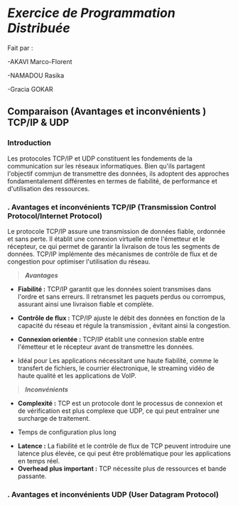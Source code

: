 # *Exercice de Programmation Distribuée*

Fait par : 

-AKAVI Marco-Florent

-NAMADOU Rasika

-Gracia GOKAR

## Comparaison (Avantages et inconvénients ) TCP/IP & UDP

### Introduction

   Les protocoles TCP/IP et UDP constituent les fondements de la communication sur les réseaux informatiques. Bien qu'ils partagent l'objectif commjun de transmettre des données, ils adoptent des approches fondamentalement différentes en termes de fiabilité, de performance et d'utilisation des ressources.



###  . Avantages et inconvénients TCP/IP (Transmission Control Protocol/Internet Protocol)

   Le protocole TCP/IP assure une transmission de données fiable, ordonnée et sans perte. Il établit une connexion virtuelle entre l'émetteur et le récepteur, ce qui permet de garantir la livraison de tous les segments de données. TCP/IP implémente des mécanismes de contrôle de flux et de congestion pour optimiser l'utilisation du réseau.

> ***Avantages***
- **Fiabilité :** TCP/IP garantit que les données soient transmises dans l'ordre et sans erreurs. Il retransmet les paquets perdus ou corrompus, assurant ainsi une livraison fiable et complète.
+ **Contrôle de flux :** TCP/IP ajuste le débit des données en fonction de la capacité du réseau et régule la transmission , évitant ainsi la congestion.
* **Connexion orientée :** TCP/IP établit une connexion stable entre l'émetteur et le récepteur avant de transmettre les données.
- Idéal pour Les applications nécessitant une haute fiabilité, comme le transfert de fichiers, le courrier électronique, le streaming vidéo de haute qualité et les applications de VoIP.

> ***Inconvénients***
+ **Complexité :** TCP est un protocole dont le processus de connexion et de vérification est plus complexe que UDP, ce qui peut entraîner une surcharge de traitement.
* Temps de configuration plus long
- **Latence :** La fiabilité et le contrôle de flux de TCP peuvent introduire une latence plus élevée, ce qui peut être problématique pour les applications en temps réel.
- **Overhead plus important :** TCP nécessite plus de ressources et bande passante.


###  . Avantages et inconvénients UDP (User Datagram Protocol)
